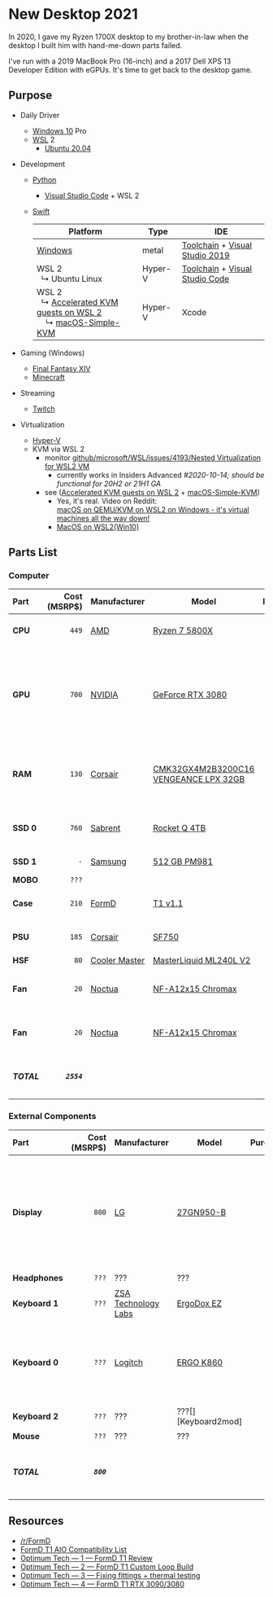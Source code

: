 # New Desktop 2021

In 2020, I gave my Ryzen 1700X desktop to my brother-in-law when the desktop I built him with hand-me-down parts failed.

I've run with a 2019 MacBook Pro (16-inch) and a 2017 Dell XPS 13 Developer Edition with eGPUs. It's time to get back to
the desktop game.

## Purpose

* Daily Driver
  * [Windows 10](https://www.microsoft.com/en-us/software-download/windows10) Pro
  * [WSL](https://docs.microsoft.com/en-us/windows/wsl/) 2
    * [Ubuntu 20.04](https://www.microsoft.com/en-us/p/ubuntu-2004-lts/9n6svws3rx71)
* Development
  * [Python](https://www.python.org/)
    * [Visual Studio Code](https://code.visualstudio.com/) + WSL 2
  * [Swift](https://swift.org/)

    | Platform                                                                                                                                                                                                       | Type    | IDE                                                                                                               |
    | -------------------------------------------------------------------------------------------------------------------------------------------------------------------------------------------------------------- | ------- | ----------------------------------------------------------------------------------------------------------------- |
    | [Windows](https://swift.org/blog/swift-on-windows/)                                                                                                                                                            | metal   | [Toolchain](https://swift.org/download/) + [Visual Studio 2019](https://visualstudio.microsoft.com/vs/community/) |
    | WSL 2<br>&nbsp;&nbsp;↳ Ubuntu Linux                                                                                                                                                                            | Hyper-V | [Toolchain](https://swift.org/download/) + [Visual Studio Code](https://code.visualstudio.com/)                   |
    | WSL 2<br>&nbsp;&nbsp;↳ [Accelerated KVM guests on WSL 2](https://boxofcables.dev/accelerated-kvm-guests-on-wsl-2/)<br>&nbsp;&nbsp;&nbsp;&nbsp;↳ [macOS-Simple-KVM](https://github.com/foxlet/macOS-Simple-KVM) | Hyper-V | Xcode                                                                                                             |

* Gaming (Windows)
  * [Final Fantasy XIV](https://www.finalfantasyxiv.com/)
  * [Minecraft](https://minecraft.net/)
* Streaming
  * [Twitch](https://twitch.tv/)
* Virtualization
  * [Hyper-V](https://docs.microsoft.com/en-us/virtualization/hyper-v-on-windows/)
  * KVM via WSL 2
    * monitor [github/microsoft/WSL/issues/4193/Nested Virtualization for WSL2 VM](https://github.com/microsoft/WSL/issues/4193)
      * currently works in Insiders Advanced *#2020-10-14; should be functional for 20H2 or 21H1 GA*
    * see ([Accelerated KVM guests on WSL 2](https://boxofcables.dev/accelerated-kvm-guests-on-wsl-2/) + [macOS-Simple-KVM](https://github.com/foxlet/macOS-Simple-KVM))
      * Yes, it's real. Video on Reddit:<br>
        [macOS on QEMU/KVM on WSL2 on Windows - it's virtual machines all the way down!](https://www.reddit.com/r/hackintosh/comments/h98cqx/macos_on_qemukvm_on_wsl2_on_windows_its_virtual/)
      * [MacOS on WSL2(Win10)](https://sugeul.github.io/2020-06-21-MacOS-on-WSL2/)

## Parts List

### Computer

| Part        | Cost<br>(MSRP$) | Manufacturer            | Model                                              |     Purchased      | Notes                                                                                                         |
| :---------- | --------------: | ----------------------- | -------------------------------------------------- | :----------------: | ------------------------------------------------------------------------------------------------------------- |
| **CPU**     |           `449` | [AMD][CPUman]           | [Ryzen 7 5800X][CPUmod]                            |        :x:         | 8 cores<br>16 thread<br>105W TDP                                                                              |
| **GPU**     |           `700` | [NVIDIA][GPUman]        | [GeForce RTX 3080][GPUmod]                         |        :x:         | Since this is *2021 Build*, am waiting to see Big Navi from AMD as well, but right now this is the selection. |
| **RAM**     |           `130` | [Corsair][RAMman]       | [CMK32GX4M2B3200C16<br>VENGEANCE LPX 32GB][RAMmod] |        :x:         | 32GB<br>(2x16GB)<br>DDR4<br>3200MHz<br>C16<br>Black                                                           |
| **SSD 0**   |           `760` | [Sabrent][SSD0man]      | [Rocket Q 4TB][SSD0mod]                            |        :x:         | NVMe<br>M.2 2280<br>PCIe Gen3 x4                                                                              |
| **SSD 1**   |             `-` | [Samsung][SSD1man]      | [512 GB PM981][SSD1mod]                            | :heavy_check_mark: | NVMe<br>M.2 2280                                                                                              |
| **MOBO**    |           `???` | [][MOBOman]             | [][MOBOmod]                                        |        :x:         | mITX                                                                                                          |
| **Case**    |           `210` | [FormD][CASEman]        | [T1 v1.1][CASEmod]                                 |        :x:         | white mITX case<br>9.5 Liters                                                                                 |
| **PSU**     |           `185` | [Corsair][PSUman]       | [SF750][PSUmod]                                    |        :x:         | SFX<br>750W<br>80+ Plat                                                                                       |
| **HSF**     |            `80` | [Cooler Master][HSFman] | [MasterLiquid ML240L V2][HSFmod]                   |        :x:         |                                                                                                               |
| **Fan**     |            `20` | [Noctua][FANman]        | [NF-A12x15 Chromax][FANmod]                        |        :x:         | 120x120x15<br>94.2 m³/h<br>1850 RPM<br>23.9 dB                                                                |
| **Fan**     |            `20` | [Noctua][FANman]        | [NF-A12x15 Chromax][FANmod]                        |        :x:         | 120x120x15<br>94.2 m³/h<br>1850 RPM<br>23.9 dB                                                                |
| ***TOTAL*** |    ***`2554`*** |                         |                                                    |                    | MSRP Prices.<br>Actual prices will be lower.                                                                  |

### External Components

| Part           | Cost<br>(MSRP$) | Manufacturer                        | Model                      |     Purchased      | Notes                                                                                 |
| :------------- | --------------: | ----------------------------------- | -------------------------- | :----------------: | ------------------------------------------------------------------------------------- |
| **Display**    |           `800` | [LG][Displayman]                    | [27GN950-B][Displaymod]    |        :x:         | 27"<br>4K UHD<br>IPS<br>HDR 600<br>144Hz / 1ms<br>G-SYNC<br>AMD FreeSync Pro<br>USB-C |
| **Headphones** |           `???` | ???[][Headphonesman]                | ???[][Headphonesmod]       | :heavy_check_mark: |                                                                                       |
| **Keyboard 1** |           `???` | [ZSA Technology Labs][ergodoxman] | [ErgoDox EZ][ergodoxmod] | :heavy_check_mark: |                                                                                       |
| **Keyboard 0** |           `???` | [Logitch][Keyboard1man]             | [ERGO K860][Keyboard1mod]  | :heavy_check_mark: | For when I need ergonomics, but QWERTY layout with short-throw switches.              |
| **Keyboard 2** |           `???` | ???[][Keyboard2man]                 | ???[][Keyboard2mod]        | :heavy_check_mark: |                                                                                       |
| **Mouse**      |           `???` | ???[][Mouseman]                     | ???[][Mousemod]            | :heavy_check_mark: |                                                                                       |
| ***TOTAL***    |     ***`800`*** |                                     |                            |                    | MSRP Prices.<br>Actual prices will be lower.                                          |

## Resources

* [/r/FormD][reddit1]
* [FormD T1 AIO Compatibility List][gdocs1]
* [Optimum Tech — 1 — FormD T1 Review][youtube1]
* [Optimum Tech — 2 — FormD T1 Custom Loop Build][youtube2]
* [Optimum Tech — 3 — Fixing fittings + thermal testing][youtube3]
* [Optimum Tech — 4 — FormD T1 RTX 3090/3080][youtube4]

<!-- URLs PARTS -->
[CASEman]: https://formdworks.com/ "FormD"
[CASEmod]: https://formdworks.com/products/t1 "T1"
[CPUman]: https://www.amd.com/ "AMD"
[CPUmod]: https://www.amd.com/en/products/cpu/amd-ryzen-7-5800x "AMD Ryzen 7 5800X"
[Displayman]: https://www.lg.com/ ""
[Displaymod]: https://www.lg.com/us/monitors/lg-27gn950-b-gaming-monitor "LG 27GN950-B 27 inch UltraGear 4K Nano IPS 1ms G-SYNC Compatible Gaming Monitor"
[FANman]: https://www.noctua.at/ "Noctua.at"
[FANmod]: https://noctua.at/en/nf-a12x15-pwm-chromax-black-swap "NF-A12x15 PWM chromax.black.swap"
[GPUman]: https://www.nvidia.com/ "NVIDIA"
[GPUmod]: https://www.nvidia.com/en-us/geforce/graphics-cards/30-series/rtx-3080/ "GeForce RTX 3080 Graphics Card | NVIDIA"
[Headphonesman]:  ""
[Headphonesmod]:  ""
[HSFman]: https://www.coolermaster.com/ "Cooler Master"
[HSFmod]: https://www.coolermaster.com/catalog/coolers/cpu-liquid-coolers/masterliquid-ml240l-v2-rgb/ "MASTERLIQUID ML240L V2 RGB"
[ergodoxman]: https://blog.zsa.io/ "The Ergo"
[ergodoxmod]: https://ergodox-ez.com/ "ErgoDox EZ: An Incredible Mechanical Ergonomic Keyboard"
[Keyboard1man]: https://www.logitech.com/ "Logitech"
[Keyboard1mod]: https://www.logitech.com/en-us/products/keyboards/k860-split-ergonomic.920-009166.html "ERGO K860"
[Keyboard2man]:  ""
[Keyboard3mod]:  ""
[MOBOman]:  ""
[MOBOmod]:  ""
[Mouseman]:  ""
[Mousemod]:  ""
[PSUman]: https://www.corsair.com/ "CORSAIR"
[PSUmod]: https://www.corsair.com/us/en/Categories/Products/Power-Supply-Units/Power-Supply-Units-Advanced/SF-Series/p/CP-9020186-NA "SF Series SF750"
[RAMman]: https://www.corsair.com/ "Corsair"
[RAMmod]: https://www.corsair.com/us/en/Categories/Products/Memory/VENGEANCE-LPX/p/CMK32GX4M2B3200C16 "Vengeance LPX 32GB (2x16GB) 3200MHz C16 DDR4 DRAM Memory Kit – Black"
[SSD0man]: Sabrent "https://www.sabrent.com/"
[SSD0mod]: https://www.sabrent.com/product/SB-RKTQ-4TB/rocket-q-4tb-nvme-pcie-m-2-2280-internal-ssd-high-performance-solid-state-drive/ "Rocket Q 4TB NVMe PCIe M.2 2280 Internal SSD Solid State Drive (SB-RKTQ-4TB)"
[SSD1man]: https://www.samsung.com/semiconductor/ "Samsung Semiconductor Global Website"
[SSD1mod]: https://www.samsung.com/semiconductor/ssd/client-ssd/MZVLB512HAJQ/ "PM981 MZVLB512HAJQ | Samsung Semiconductor Global Website"

<!-- URLs OTHER -->
[gdocs1]: https://docs.google.com/spreadsheets/d/12fTWe4Y4prgAHPhsk4HA2-wK8PRnPyy2ZxIzcbNapNE/edit?usp=sharing "Google Sheets — FormD T1 AIO Compatibility List"
[reddit1]: https://www.reddit.com/r/FormD/ "/r/FormD"
[youtube1]: https://youtu.be/Ou4iWsBNSmY "YouTube — Optimum Tech — FormD T1 - The Ultimate Sub-10L Case!"
[youtube2]: https://youtu.be/W1mO5dNJIgo "YouTube — Optimum Tech — SFF Endgame - Mini Liquid Cooled i9 / 2080 Ti Build"
[youtube3]: https://youtu.be/dbLugatTfTc "YouTube — Optimum Tech — The Liquid Cooled T1 Build is Complete!"
[youtube4]: https://youtu.be/_GhFSSLp-mE "YouTube — Optimum Tech — This Wasn’t Supposed to Work – RTX 3090 / 3080 in Sub-10L."
